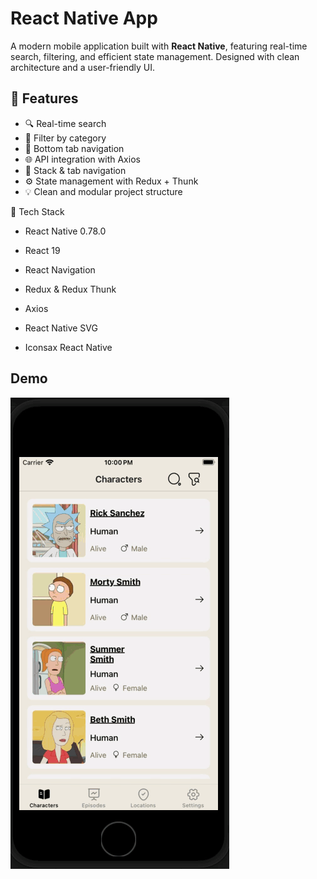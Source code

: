 # React Native App

A modern mobile application built with **React Native**, featuring real-time search, filtering, and efficient state management. Designed with clean architecture and a user-friendly UI.

## 🚀 Features

- 🔍 Real-time search
- 🎯 Filter by category
- 📱 Bottom tab navigation
- 🌐 API integration with Axios
- 🧭 Stack & tab navigation
- ⚙️ State management with Redux + Thunk
- 💡 Clean and modular project structure

🧩 Tech Stack
- React Native 0.78.0

- React 19

- React Navigation

- Redux & Redux Thunk

- Axios

- React Native SVG

- Iconsax React Native

## Demo
![](Gif.gif)
